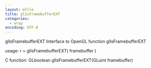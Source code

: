 ```yaml
---
layout: mfile
title: glIsFramebufferEXT
categories:
  - wrap
encoding: UTF-8
---
```


glIsFramebufferEXT  Interface to OpenGL function glIsFramebufferEXT

usage:  r = glIsFramebufferEXT( framebuffer )

C function:  GLboolean glIsFramebufferEXT(GLuint framebuffer)